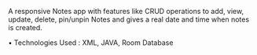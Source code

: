 A responsive Notes app with features like CRUD operations to add, view, update, delete, pin/unpin Notes and gives a real date and time when notes is created.

• Technologies Used : XML, JAVA, Room Database
